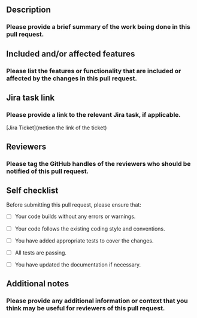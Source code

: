 ## Description

### Please provide a brief summary of the work being done in this pull request.

## Included and/or affected features

### Please list the features or functionality that are included or affected by the changes in this pull request.

## Jira task link

### Please provide a link to the relevant Jira task, if applicable.
[Jira Ticket](metion the link of the ticket)

## Reviewers

### Please tag the GitHub handles of the reviewers who should be notified of this pull request.

## Self checklist

Before submitting this pull request, please ensure that:

- [ ] Your code builds without any errors or warnings.
- [ ] Your code follows the existing coding style and conventions.
- [ ] You have added appropriate tests to cover the changes.
- [ ] All tests are passing.
- [ ] You have updated the documentation if necessary.


## Additional notes

### Please provide any additional information or context that you think may be useful for reviewers of this pull request.
